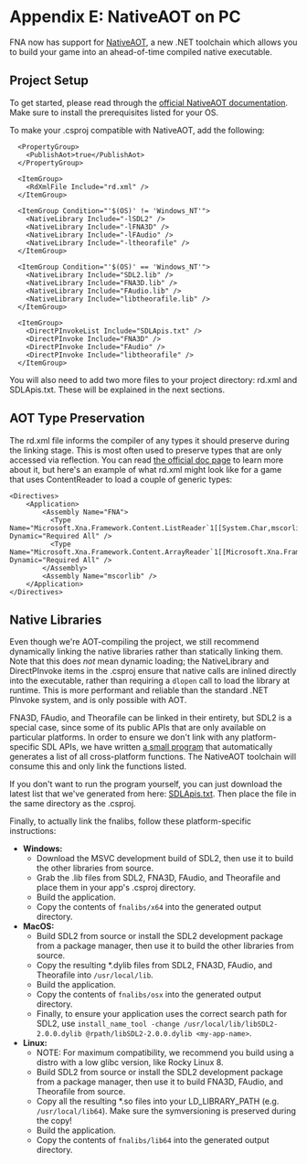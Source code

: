 # Appendix E: NativeAOT on PC

FNA now has support for [NativeAOT](https://learn.microsoft.com/en-us/dotnet/core/deploying/native-aot/), a new .NET toolchain which allows you to build your game into an ahead-of-time compiled native executable.

## Project Setup

To get started, please read through the [official NativeAOT documentation](https://learn.microsoft.com/en-us/dotnet/core/deploying/native-aot/). Make sure to install the prerequisites listed for your OS.

To make your .csproj compatible with NativeAOT, add the following:
```
  <PropertyGroup>
    <PublishAot>true</PublishAot>
  </PropertyGroup>

  <ItemGroup>
    <RdXmlFile Include="rd.xml" />
  </ItemGroup>

  <ItemGroup Condition="'$(OS)' != 'Windows_NT'">
    <NativeLibrary Include="-lSDL2" />
    <NativeLibrary Include="-lFNA3D" />
    <NativeLibrary Include="-lFAudio" />
    <NativeLibrary Include="-ltheorafile" />
  </ItemGroup>

  <ItemGroup Condition="'$(OS)' == 'Windows_NT'">
    <NativeLibrary Include="SDL2.lib" />
    <NativeLibrary Include="FNA3D.lib" />
    <NativeLibrary Include="FAudio.lib" />
    <NativeLibrary Include="libtheorafile.lib" />
  </ItemGroup>

  <ItemGroup>
    <DirectPInvokeList Include="SDLApis.txt" />
    <DirectPInvoke Include="FNA3D" />
    <DirectPInvoke Include="FAudio" />
    <DirectPInvoke Include="libtheorafile" />
  </ItemGroup>
```

You will also need to add two more files to your project directory: rd.xml and SDLApis.txt. These will be explained in the next sections.

## AOT Type Preservation

The rd.xml file informs the compiler of any types it should preserve during the linking stage. This is most often used to preserve types that are only accessed via reflection. You can read [the official doc page](https://github.com/dotnet/runtimelab/blob/feature/NativeAOT/docs/using-nativeaot/rd-xml-format.md) to learn more about it, but here's an example of what rd.xml might look like for a game that uses ContentReader to load a couple of generic types:

```
<Directives>
    <Application>
        <Assembly Name="FNA">
          <Type Name="Microsoft.Xna.Framework.Content.ListReader`1[[System.Char,mscorlib]]" Dynamic="Required All" />
          <Type Name="Microsoft.Xna.Framework.Content.ArrayReader`1[[Microsoft.Xna.Framework.Vector3,FNA]]" Dynamic="Required All" />
        </Assembly>
        <Assembly Name="mscorlib" />
    </Application>
</Directives>
```

## Native Libraries

Even though we're AOT-compiling the project, we still recommend dynamically linking the native libraries rather than statically linking them. Note that this does _not_ mean dynamic loading; the NativeLibrary and DirectPInvoke items in the .csproj ensure that native calls are inlined directly into the executable, rather than requiring a `dlopen` call to load the library at runtime. This is more performant and reliable than the standard .NET PInvoke system, and is only possible with AOT.

FNA3D, FAudio, and Theorafile can be linked in their entirety, but SDL2 is a special case, since some of its public APIs that are only available on particular platforms. In order to ensure we don't link with any platform-specific SDL APIs, we have written [a small program](https://gist.github.com/flibitijibibo/ff5b81326573fb60ced8ed93b6d75485) that automatically generates a list of all cross-platform functions. The NativeAOT toolchain will consume this and only link the functions listed.

If you don't want to run the program yourself, you can just download the latest list that we've generated from here: [SDLApis.txt](https://gist.github.com/TheSpydog/53ce4216a1ed5455dbb99d25ed2c6c6c). Then place the file in the same directory as the .csproj.

Finally, to actually link the fnalibs, follow these platform-specific instructions:

* **Windows:**
    * Download the MSVC development build of SDL2, then use it to build the other libraries from source.
    * Grab the .lib files from SDL2, FNA3D, FAudio, and Theorafile and place them in your app's .csproj directory.
    * Build the application.
    * Copy the contents of `fnalibs/x64` into the generated output directory.
* **MacOS:**
    * Build SDL2 from source or install the SDL2 development package from a package manager, then use it to build the other libraries from source.
    * Copy the resulting \*.dylib files from SDL2, FNA3D, FAudio, and Theorafile into `/usr/local/lib`.
    * Build the application.
    * Copy the contents of `fnalibs/osx` into the generated output directory.
    * Finally, to ensure your application uses the correct search path for SDL2, use `install_name_tool -change /usr/local/lib/libSDL2-2.0.0.dylib @rpath/libSDL2-2.0.0.dylib <my-app-name>`.
* **Linux:**
    * NOTE: For maximum compatibility, we recommend you build using a distro with a low glibc version, like Rocky Linux 8.
    * Build SDL2 from source or install the SDL2 development package from a package manager, then use it to build FNA3D, FAudio, and Theorafile from source.
    * Copy all the resulting \*.so files into your LD_LIBRARY_PATH (e.g. `/usr/local/lib64`). Make sure the symversioning is preserved during the copy!
    * Build the application.
    * Copy the contents of `fnalibs/lib64` into the generated output directory.
